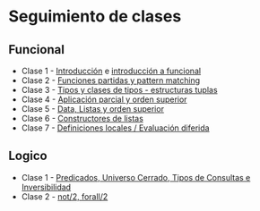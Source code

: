 # Seguimiento de clases

## Funcional

* Clase 1 - [Introducción](https://github.com/pdep-utn/sabados-tarde/blob/master/seguimiento/2019/intro.md) e [introducción a funcional](https://github.com/pdep-utn/sabados-tarde/blob/master/seguimiento/2019/funcional/clase-1.md)
* Clase 2 - [Funciones partidas y pattern matching](https://github.com/pdep-utn/sabados-tarde/blob/master/seguimiento/2019/funcional/clase-2.md)
* Clase 3 - [Tipos y clases de tipos - estructuras tuplas](https://github.com/pdep-utn/sabados-tarde/blob/master/seguimiento/2019/funcional/clase-3.md)
* Clase 4 - [Aplicación parcial y orden superior](https://github.com/pdep-utn/sabados-tarde/blob/master/seguimiento/2019/funcional/clase-4.md)
* Clase 5 - [Data, Listas y orden superior](https://github.com/pdep-utn/sabados-tarde/blob/master/seguimiento/2019/funcional/clase-5.md)
* Clase 6 - [Constructores de listas](https://github.com/pdep-utn/sabados-tarde/blob/master/seguimiento/2019/funcional/clase-6.md)
* Clase 7 - [Definiciones locales / Evaluación diferida](https://github.com/pdep-utn/sabados-tarde/blob/master/seguimiento/2019/funcional/clase-7.md)

## Logico
* Clase 1 - [Predicados, Universo Cerrado, Tipos de Consultas e Inversibilidad](https://github.com/pdep-utn/sabados-tarde/blob/master/seguimiento/2019/logico/clase-1.md)
* Clase 2 - [not/2, forall/2](https://github.com/pdep-utn/sabados-tarde/blob/master/seguimiento/2019/logico/clase-2.md)

